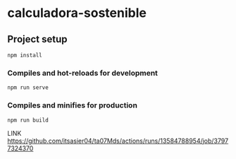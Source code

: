 # calculadora-sostenible

## Project setup
```
npm install
```

### Compiles and hot-reloads for development
```
npm run serve
```

### Compiles and minifies for production
```
npm run build
```
LINK https://github.com/itsasier04/ta07Mds/actions/runs/13584788954/job/37977324370
